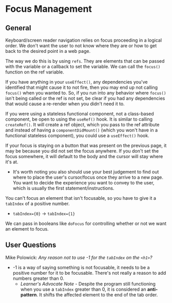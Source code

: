 # Focus Management

## General

Keyboard/screen reader navigation relies on focus proceeding in a logical order. We don't want the user to not know where they are or how to get back to the desired point in a web page.

The way we do this is by using `refs`. They are elements that can be passed with the variable or a callback to set the variable. We can call the `focus()` function on the ref variable.

If you have anything in your `useEffect()`, any dependencies you've identified that might cause it to not fire, then you may end up not calling `focus()` when you wanted to. So, if you run into any behavior where `focus()` isn't being called or the ref is not set, be clear if you had any dependencies that would cause a re-render when you didn't need it to.

If you were using a stateless functional component, not a class-based component, be open to using the `useRef()` hook. It is similar to calling `createRef()`. It will create a ref object, which you pass to the ref attribute and instead of having a `componentDidMount()` (which you won't have in a functional stateless component), you could use a `useEffect()` hook.

If your focus is staying on a button that was present on the previous page, it may be because you did not set the focus anywhere. If you don't set the focus somewhere, it will default to the body and the cursor will stay where it's at.
- It's worth noting you also should use your best judgement to find out where to place the user's cursor/focus once they arrive to a new page. You want to decide the experience you want to convey to the user, which is usually the first statement/instructions.

You can't focus an element that isn't focusable, so you have to give it a `tabIndex` of a positive number.
- `tabIndex={0}` -> `tabIndex={1}`

We can pass in booleans like `doFocus` for controlling whether or not we want an element to focus.

## User Questions

Mike Polowick: *Any reason not to use -1 for the `tabIndex` on the `<h1>`?*
- -1 is a way of saying something is not focusable, it needs to be a positive number for it to be focusable. There's not really a reason to add numbers greater than 0.
  - _Learner's Advocate Note_ - Despite the program still functioning when you use a `tabIndex` greater than 0, it is considered an **anti-pattern**. It shifts the affected element to the end of the tab order.
